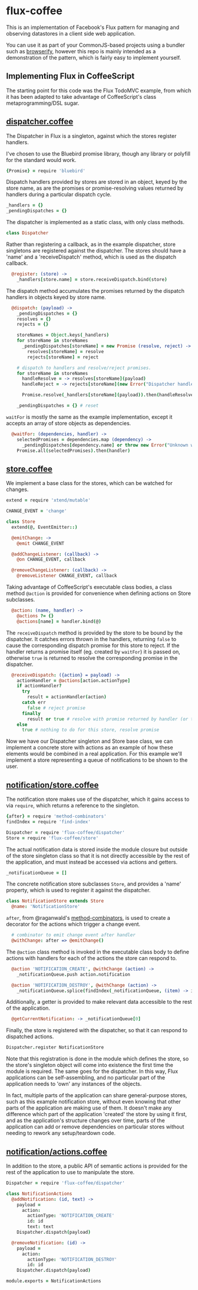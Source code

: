 # flux-coffee
This is an implementation of Facebook's Flux pattern for managing and observing datastores in a
client side web application.

You can use it as part of your CommonJS-based projects using a bundler
such as [browserify](https://github.com/substack/node-browserify), however this
repo is mainly intended as a demonstration of the pattern, which is fairly easy
to implement yourself.

## Implementing Flux in CoffeeScript

The starting point for this code was the Flux TodoMVC example, from which it has
been adapted to take advantage of CoffeeScript's class metaprogramming/DSL
sugar.

## [dispatcher.coffee](dispatcher.coffee)
The Dispatcher in Flux is a singleton, against which the stores register handlers.

I've chosen to use the Bluebird promise library, though any library or polyfill
for the standard would work.
```coffee
{Promise} = require 'bluebird'
```

Dispatch handlers provided by stores are stored in an object, keyed by the store
name, as are the promises or promise-resolving values returned by handlers
during a particular dispatch cycle.
```coffee
_handlers = {}
_pendingDispatches = {}
```
The dispatcher is implemented as a static class, with only class methods.
```coffee
class Dispatcher
```

Rather than registering a callback, as in the example dispatcher, store
singletons are registered against the dispatcher. The stores should have a 'name'
and a 'receiveDispatch' method, which is used as the dispatch callback.
```coffee
  @register: (store) ->
    _handlers[store.name] = store.receiveDispatch.bind(store)
```

The dispatch method accumulates the promises returned by the dispatch handlers
in objects keyed by store name.
```coffee
  @dispatch: (payload) ->
    _pendingDispatches = {}
    resolves = {}
    rejects = {}

    storeNames = Object.keys(_handlers)
    for storeName in storeNames
      _pendingDispatches[storeName] = new Promise (resolve, reject) ->
        resolves[storeName] = resolve
        rejects[storeName] = reject

    # dispatch to handlers and resolve/reject promises.
    for storeName in storeNames
      handleResolve = -> resolves[storeName](payload)
      handleReject = -> rejects[storeName](new Error("Dispatcher handler unsuccessful"))

      Promise.resolve(_handlers[storeName](payload)).then(handleResolve, handleReject)

    _pendingDispatches = {} # reset
```

`waitFor` is mostly the same as the example implementation, except it accepts
an array of store objects as dependencies.
```coffee
  @waitFor: (dependencies, handler) ->
    selectedPromises = dependencies.map (dependency) ->
      _pendingDispatches[dependency.name] or throw new Error("Unknown waitFor dependency #{dependency.name}")
    Promise.all(selectedPromises).then(handler)
```




## [store.coffee](store.coffee)

We implement a base class for the stores, which can be watched for changes.
```coffee
extend = require 'xtend/mutable'

CHANGE_EVENT = 'change'

class Store
  extend(@, EventEmitter::)

  @emitChange: ->
    @emit CHANGE_EVENT

  @addChangeListener: (callback) ->
    @on CHANGE_EVENT, callback

  @removeChangeListener: (callback) ->
    @removeListener CHANGE_EVENT, callback
```

Taking advantage of CoffeeScript's executable class bodies, a class method
`@action` is provided for convenience when defining actions on Store subclasses.
```coffee
  @action: (name, handler) ->
    @actions ?= {}
    @actions[name] = handler.bind(@)
```
The `receiveDispatch` method is provided by the store to be bound by the
dispatcher. It catches errors thrown in the handlers, returning `false` to cause
the corresponding dispatch promise for this store to reject. If the handler
returns a promise itself (eg. created by `waitFor`) it is passed on, otherwise
`true` is returned to resolve the corresponding promise in the dispatcher.
```coffee
  @receiveDispatch: ({action} = payload) ->
    actionHandler = @actions[action.actionType]
    if actionHandler?
      try
        result = actionHandler(action)
      catch err
        false # reject promise
      finally
        result or true # resolve with promise returned by handler (or true)
    else
      true # nothing to do for this store, resolve promise
```

Now we have our Dispatcher singleton and Store base class, we can implement
a concrete store with actions as an example of how these elements would be
combined in a real application. For this example we'll implement a store
representing a queue of notifications to be shown to the user.

## [notification/store.coffee](example/notification/store.coffee)
The notification store makes use of the dispatcher, which it gains access to
via `require`, which returns a reference to the singleton.
```coffee
{after} = require 'method-combinators'
findIndex = require 'find-index'

Dispatcher = require 'flux-coffee/dispatcher'
Store = require 'flux-coffee/store'
```

The actual notification data is stored inside the module closure but outside of
the store singleton class so that it is not directly accessible by the rest of
the application, and must instead be accessed via actions and getters.
```coffee
_notificationQueue = []
```

The concrete notification store subclasses `Store`, and provides a 'name'
property, which is used to register it against the dispatcher.
```coffee
class NotificationStore extends Store
  @name: 'NotificationStore'
```
`after`, from @raganwald's
[method-combinators](https://github.com/raganwald/method-combinators),
is used to create a decorator for the actions which trigger a change event.

```coffee
  # combinator to emit change event after handler
  @withChange: after => @emitChange()
```
The `@action` class method is invoked in the executable class body to define
actions with handlers for each of the actions the store can respond to.
```coffee
  @action 'NOTIFICATION_CREATE', @withChange (action) ->
    _notificationQueue.push action.notification

  @action 'NOTIFICATION_DESTROY', @withChange (action) ->
    _notificationQueue.splice(findIndex(_notificationQueue, (item) -> item.id is action.id)), 1)
```
Additionally, a getter is provided to make relevant data accessible to the rest
of the application.
```coffee
  @getCurrentNotification: -> _notificationQueue[0]
```

Finally, the store is registered with the dispatcher, so that it can respond to
dispatched actions.
```coffee
Dispatcher.register NotificationStore
```
Note that this registration is done in the module which defines the store, so
the store's singleton object will come into existence the first time the module
is required. The same goes for the dispatcher. In this way, Flux applications can be self-assembling, and no particular part of
the application needs to 'own' any instances of the objects.

In fact, multiple parts of the application can  share general-purpose stores,
such as this example notification store, without even knowing that other parts
of the application are making use of them. It doesn't make any difference which
part of the application 'created' the store by using it first, and as the
application's structure changes over time, parts of the application can add or
remove dependencies on particular stores without needing to rework any
setup/teardown code.

## [notification/actions.coffee](example/notification/actions.coffee)
In addition to the store, a public API of semantic actions is provided for the
rest of the application to use to manipulate the store.
```coffee
Dispatcher = require 'flux-coffee/dispatcher'

class NotificationActions
  @addNotification: (id, text) ->
    payload =
      action:
        actionType: 'NOTIFICATION_CREATE'
        id: id
        text: text
    Dispatcher.dispatch(payload)

  @removeNotification: (id) ->
    payload =
      action:
        actionType: 'NOTIFICATION_DESTROY'
        id: id
    Dispatcher.dispatch(payload)

module.exports = NotificationActions
```
